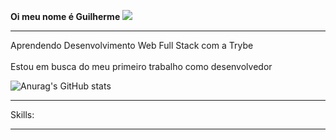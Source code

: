 <strong>Oi meu nome é Guilherme ![](https://user-images.githubusercontent.com/18350557/176309783-0785949b-9127-417c-8b55-ab5a4333674e.gif)</strong>

______________________________________________________________________________________________________________________

Aprendendo Desenvolvimento Web Full Stack com a Trybe
<br>
<br>
Estou em busca do meu primeiro trabalho como desenvolvedor 


![Anurag's GitHub stats](https://github-readme-stats.vercel.app/api?username=Guiotek&show_icons=true&theme=midnight-purple)
______________________________________________________________________________________________________________________

Skills:
______________________________________________________________________________________________________________________
